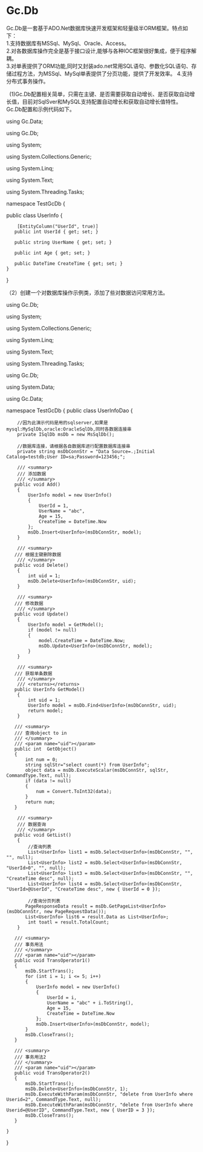 # Gc.Db
  Gc.Db是一套基于ADO.Net数据库快速开发框架和轻量级半ORM框架。特点如下：  
  1.支持数据库有MSSql、MySql、Oracle、Access。      
  2.对各数据库操作完全是基于接口设计,能够与各种IOC框架很好集成，便于程序解耦。       
  3.对单表提供了ORM功能,同时又封装ado.net常用SQL语句、参数化SQL语句、存储过程方法，为MSSql、MySql单表提供了分页功能，提供了开发效率。   4.支持分布式事务操作。
  
   (1)Gc.Db配置相关简单，只需在主键、是否需要获取自动增长、是否获取自动增长值，目前对SqlSver和MySQL支持配置自动增长和获取自动增长值特性。Gc.Db配置和示例代码如下。


using Gc.Data;

using Gc.Db;

using System;

using System.Collections.Generic;

using System.Linq;

using System.Text;

using System.Threading.Tasks;

namespace TestGcDb
{

   public class UserInfo
    {
    
        [EntityColumn("UserId", true)]
       public int UserId { get; set; }

       public string UserName { get; set; }

       public int Age { get; set; }

       public DateTime CreateTime { get; set; }
    }
}

（2）创建一个对数据库操作示例类，添加了些对数据访问常用方法。

using Gc.Db;

using System;

using System.Collections.Generic;

using System.Linq;

using System.Text;

using System.Threading.Tasks;

using Gc.Db;

using System.Data;

using Gc.Data;

namespace TestGcDb
{
   public class UserInfoDao
    {
    
        //因为此演示代码是用的sqlserver,如果是mysql:MySqlDb,oracle:OracleSqlDb,同时各数据连接串
        private ISqlDb msDb = new MsSqlDb();

        //数据库连接，请根据各自数据库进行配置数据库连接串
        private string msDbConnStr = "Data Source=.;Initial Catalog=testdb;User ID=sa;Password=123456;";

        /// <summary>
        /// 添加数据
        /// </summary>
       public void Add()
        {
            UserInfo model = new UserInfo()
            {
                UserId = 1,
                UserName = "abc",
                Age = 15,
                CreateTime = DateTime.Now
            };
            msDb.Insert<UserInfo>(msDbConnStr, model);
        }

        /// <summary>
       /// 根据主键删除数据
        /// </summary>
       public void Delete()
        {
            int uid = 1;
            msDb.Delete<UserInfo>(msDbConnStr, uid);
        }

        /// <summary>
       /// 修改数据
        /// </summary>
       public void Update()
        {
            UserInfo model = GetModel();
            if (model != null)
            {
                model.CreateTime = DateTime.Now;
                msDb.Update<UserInfo>(msDbConnStr, model);
            }
        }

        /// <summary>
       /// 获取单条数据
        /// </summary>
        /// <returns></returns>
       public UserInfo GetModel()
        {
            int uid = 1;
            UserInfo model = msDb.Find<UserInfo>(msDbConnStr, uid);
            return model;
        }

       /// <summary>
       /// 查询object to in
       /// </summary>
       /// <param name="uid"></param>
       public int  GetObject()
       {
           int num = 0;
           string sqlStr="select count(*) from UserInfo";
           object data = msDb.ExecuteScalar(msDbConnStr, sqlStr, CommandType.Text, null);
           if (data != null)
           {
               num = Convert.ToInt32(data);
           }
           return num;
       }

        /// <summary>
        /// 数据查询
        /// </summary>
       public void GetList()
        {
            //查询列表
            List<UserInfo> list1 = msDb.Select<UserInfo>(msDbConnStr, "", "", null);
            List<UserInfo> list2 = msDb.Select<UserInfo>(msDbConnStr, "UserId>0", "", null);
            List<UserInfo> list3 = msDb.Select<UserInfo>(msDbConnStr, "", "CreateTime desc", null);
            List<UserInfo> list4 = msDb.Select<UserInfo>(msDbConnStr, "UserId>@UserId", "CreateTime desc", new { UserId = 0 });

            //查询分页列表
           PageResponseData result = msDb.GetPageList<UserInfo>(msDbConnStr, new PageRequestData());
           List<UserInfo> list6 = result.Data as List<UserInfo>;
            int toatl = result.TotalCount;
        }

       /// <summary>
       /// 事务用法
       /// </summary>
       /// <param name="uid"></param>
       public void TransOperator1()
       {
           msDb.StartTrans();
           for (int i = 1; i <= 5; i++)
           {
               UserInfo model = new UserInfo()
               {
                   UserId = i,
                   UserName = "abc" + i.ToString(),
                   Age = 15,
                   CreateTime = DateTime.Now
               };
               msDb.Insert<UserInfo>(msDbConnStr, model);
           }
           msDb.CloseTrans();
       }

       /// <summary>
       /// 事务用法2
       /// </summary>
       /// <param name="uid"></param>
       public void TransOperator2()
       {
           msDb.StartTrans();
           msDb.Delete<UserInfo>(msDbConnStr, 1);
           msDb.ExecuteWithParam(msDbConnStr, "delete from UserInfo where Userid=2", CommandType.Text, null);
           msDb.ExecuteWithParam(msDbConnStr, "delete from UserInfo where Userid=@UserID", CommandType.Text, new { UserID = 3 });
           msDb.CloseTrans();
       }
       
    }
    
}

